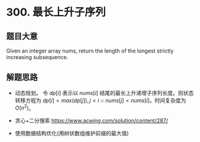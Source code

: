 # 300. 最长上升子序列
## 题目大意
Given an integer array nums, return the length of the longest strictly increasing subsequence.
## 解题思路
* 动态规划。
令 $dp[i]$ 表示以 $nums[i]$ 结尾的最长上升递增子序列长度。则状态转移方程为 $dp[i] = max(dp[j]), j < i \cap nums[j] < nums[i]$。时间复杂度为 $O(n^{2})$。

* 贪心+二分搜索
https://www.acwing.com/solution/content/287/

* 使用数据结构优化(用树状数组维护前缀的最大值)